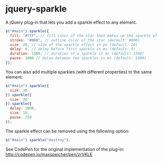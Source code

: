 # jquery-sparkle
A jQuery plug-in that lets you add a sparkle effect to any element.

```javascript
$("#main").sparkle({
  fill: "#fff", // fill color of the star that makes up the sparkle effect (default: #fff)
  stroke: "#000", // outline color of the star (default: #000)
  size: 20, // size of the sparkle effect in px (default: 20)
  delay: 0, // delay before first sparkle in ms (default: 0)
  duration: 1500, // duration of a sparkle in ms (default: 1500)
  pause: 1000 // delay between two sparkles in ms (default: 1000)
});
```

You can also add multiple sparkles (with different properties) to the same element:

```javascript
$("#main").sparkle({
  size: 30
}).sparkle({
  size: 30
}).sparkle({
  delay: 1000,
  size: 10,
  pause: 750
});
```

The sparkle effect can be removed using the following option:

```javascript
$("#main").sparkle("destroy");
```

See CodePen for the original implementation of the plug-in: http://codepen.io/maxspeicher/pen/zrVKLE

